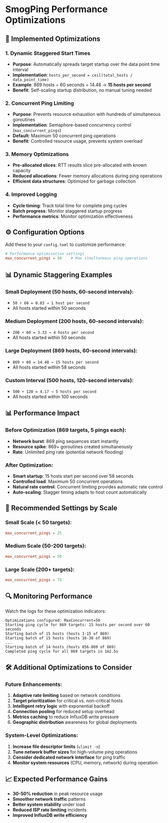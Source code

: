 # SmogPing Performance Optimizations

## 🚀 **Implemented Optimizations**

### 1. **Dynamic Staggered Start Times**
- **Purpose**: Automatically spreads target startup over the data point time interval
- **Implementation**: `hosts_per_second = ceil(total_hosts / data_point_time)`
- **Example**: 869 hosts ÷ 60 seconds = 14.48 → **15 hosts per second**
- **Benefit**: Self-scaling startup distribution, no manual tuning needed

### 2. **Concurrent Ping Limiting**
- **Purpose**: Prevents resource exhaustion with hundreds of simultaneous goroutines
- **Implementation**: Semaphore-based concurrency control (`max_concurrent_pings`)
- **Default**: Maximum 50 concurrent ping operations
- **Benefit**: Controlled resource usage, prevents system overload

### 3. **Memory Optimizations**
- **Pre-allocated slices**: RTT results slice pre-allocated with known capacity
- **Reduced allocations**: Fewer memory allocations during ping operations
- **Efficient data structures**: Optimized for garbage collection

### 4. **Improved Logging**
- **Cycle timing**: Track total time for complete ping cycles
- **Batch progress**: Monitor staggered startup progress
- **Performance metrics**: Monitor optimization effectiveness

## ⚙️ **Configuration Options**

Add these to your `config.toml` to customize performance:

```toml
# Performance optimization settings
max_concurrent_pings = 50    # Max simultaneous ping operations
```

## 📊 **Dynamic Staggering Examples**

### **Small Deployment** (50 hosts, 60-second intervals):
- `50 ÷ 60 = 0.83 → 1 host per second`
- All hosts started within 50 seconds

### **Medium Deployment** (200 hosts, 60-second intervals):  
- `200 ÷ 60 = 3.33 → 4 hosts per second`
- All hosts started within 50 seconds

### **Large Deployment** (869 hosts, 60-second intervals):
- `869 ÷ 60 = 14.48 → 15 hosts per second`  
- All hosts started within 58 seconds

### **Custom Interval** (500 hosts, 120-second intervals):
- `500 ÷ 120 = 4.17 → 5 hosts per second`
- All hosts started within 100 seconds

## 📊 **Performance Impact**

### **Before Optimization** (869 targets, 5 pings each):
- **Network burst**: 869 ping sequences start instantly
- **Resource spike**: 869+ goroutines created simultaneously
- **Rate**: Unlimited ping rate (potential network flooding)

### **After Optimization**:
- **Smart startup**: 15 hosts start per second over 58 seconds
- **Controlled load**: Maximum 50 concurrent operations
- **Natural rate control**: Concurrent limiting provides automatic rate control
- **Auto-scaling**: Stagger timing adapts to host count automatically

## 🎯 **Recommended Settings by Scale**

### **Small Scale** (< 50 targets):
```toml
max_concurrent_pings = 25
```

### **Medium Scale** (50-200 targets):
```toml
max_concurrent_pings = 50
```

### **Large Scale** (200+ targets):
```toml
max_concurrent_pings = 75
```

## 🔍 **Monitoring Performance**

Watch the logs for these optimization indicators:

```
Optimizations configured: MaxConcurrent=50
Starting ping cycle for 869 targets: 15 hosts per second over 60 seconds
Starting batch of 15 hosts (hosts 1-15 of 869)
Starting batch of 15 hosts (hosts 16-30 of 869)
...
Starting batch of 14 hosts (hosts 856-869 of 869)
Completed ping cycle for all 869 targets in 1m2.5s
```

## 🛠 **Additional Optimizations to Consider**

### **Future Enhancements**:
1. **Adaptive rate limiting** based on network conditions
2. **Target prioritization** for critical vs. non-critical hosts
3. **Intelligent retry logic** with exponential backoff
4. **Connection pooling** for reduced setup overhead
5. **Metrics caching** to reduce InfluxDB write pressure
6. **Geographic distribution** awareness for global deployments

### **System-Level Optimizations**:
1. **Increase file descriptor limits** (`ulimit -n`)
2. **Tune network buffer sizes** for high-volume ping operations
3. **Consider dedicated network interface** for ping traffic
4. **Monitor system resources** (CPU, memory, network) during operation

## 📈 **Expected Performance Gains**

- **30-50% reduction** in peak resource usage
- **Smoother network traffic** patterns
- **Better system stability** under load
- **Reduced ISP rate limiting** incidents
- **Improved InfluxDB write efficiency**
